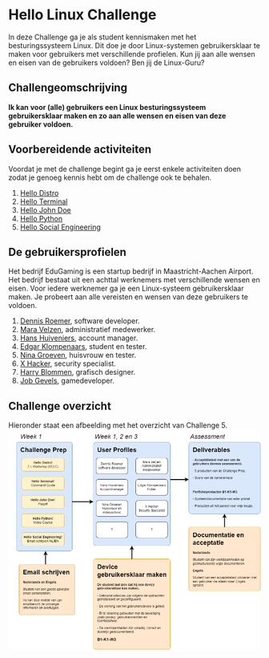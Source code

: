 # Hello Linux Challenge
In deze Challenge ga je als student kennismaken met het besturingssysteem Linux. Dit doe je door Linux-systemen gebruikersklaar te maken voor gebruikers met verschillende profielen. Kun jij aan alle wensen en eisen van de gebruikers voldoen? Ben jij de Linux-Guru?

## Challengeomschrijving
**Ik kan voor (alle) gebruikers een Linux besturingssysteem gebruikersklaar maken en zo aan alle wensen en eisen van deze gebruiker voldoen.**

## Voorbereidende activiteiten
Voordat je met de challenge begint ga je eerst enkele activiteiten doen zodat je genoeg kennis hebt om de challenge ook te behalen.
1. [Hello Distro](activiteiten/1.%20Hello%20Distro.md)
2. [Hello Terminal](activiteiten/2.%20Hello%20Terminal.md)
3. [Hello John Doe](activiteiten/3.%20Hello%20John%20Doe.md)
4. [Hello Python](activiteiten/4.%20Hello%20Python.md)
5. [Hello Social Engineering](activiteiten/5.%20Hello%20Social%20Engineering.md)

## De gebruikersprofielen
Het bedrijf EduGaming is een startup bedrijf in Maastricht-Aachen Airport. Het bedrijf bestaat uit een achttal werknemers met verschillende wensen en eisen. Voor iedere werknemer ga je een Linux-systeem gebruikersklaar maken. Je probeert aan alle vereisten en wensen van deze gebruikers te voldoen.
1. [Dennis Roemer](profielen/Dennis%20Roemer.md), software developer.
2. [Mara Velzen](profielen/Mara%20Velzen.md), administratief medewerker.
3. [Hans Huiveniers](profielen/Hans%20Huiveniers.md), account manager.
4. [Edgar Klompenaars](profielen/Edgar%20Klompenaars.md), student en tester.
5. [Nina Groeven](profielen/Nina%20Groenen.md), huisvrouw en tester.
6. [X Hacker](profielen/X%20Hacker.md), security specialist.
7. [Harry Blommen](profielen/Harry%20Blommen.md), grafisch designer.
8. [Job Gevels](profielen/Job%20Gevels.md), gamedeveloper.

## Challenge overzicht
Hieronder staat een afbeelding met het overzicht van Challenge 5.
![Structuur Challenge 5](images/Overzicht%20Challenge%205.drawio.png "Structuur Challenge 5")